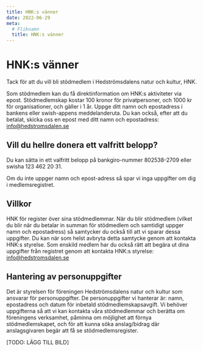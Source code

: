 ```yaml
---
title: HNK:s vänner
date: 2022-06-29
meta:
  # Fliknamn
  title: HNK:s vänner
---
```


# HNK:s vänner

Tack för att du vill bli stödmedlem i Hedströmsdalens natur och kultur, HNK.

Som stödmedlem kan du få direktinformation om HNK:s aktiviteter via epost.
Stödmedlemskap kostar 100 kronor för privatpersoner, och 1000 kr för organisationer, och
gäller i 1 år. Uppge ditt namn och epostadress i bankens eller swish-appens meddelanderuta.
Du kan också, efter att du betalat, skicka oss en epost med ditt namn och epostadress:
[info@hedstromsdalen.se](mailto:info@hedstromsdalen.se)

## Vill du hellre donera ett valfritt belopp? 

Du kan sätta in ett valfritt belopp på bankgiro-nummer 802538-2709 eller swisha 123 462 20 31.

Om du inte uppger namn och epost-adress så spar vi inga uppgifter om dig i medlemsregistret.

## Villkor

HNK för register över sina stödmedlemmar. När du blir stödmedlem (vilket du blir när du
betalar in summan för stödmedlem och samtidigt uppger namn och epostadress) så samtycker
du också till att vi sparar dessa uppgifter. Du kan när som helst avbryta detta samtycke genom
att kontakta HNK:s styrelse. Som enskild medlem har du också rätt att begära ut dina uppgifter
från registret genom att kontakta HNK:s styrelse: [info@hedstromsdalen.se](mailto:info@hedstromsdalen.se)

## Hantering av personuppgifter

Det är styrelsen för föreningen Hedströmsdalens natur och kultur som ansvarar för
personuppgifter. De personuppgifter vi hanterar är: namn, epostadress och datum för inbetald
stödmedlemskapsavgift. Vi behöver uppgifterna så att vi kan kontakta våra stödmedlemmar
och berätta om föreningens verksamhet, påminna om möjlighet att förnya stödmedlemskapet,
och för att kunna söka anslag/bidrag där anslagsgivaren begär att få se stödmedlemsregister.

[TODO: LÄGG TILL BILD]
